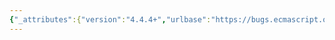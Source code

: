 ```yaml
---
{"_attributes":{"version":"4.4.4+","urlbase":"https://bugs.ecmascript.org/","maintainer":"dherman@mozilla.com"},"bug":{"bug_id":814,"creation_ts":"2012-10-24 17:39:00 -0700","short_desc":"13.2: bad arguments to FunctionCreate","delta_ts":"2014-05-15 09:12:54 -0700","product":"Draft for 6th Edition","component":"editorial issue","version":"Rev 21: November 8, 2013 Draft","rep_platform":"All","op_sys":"All","bug_status":"RESOLVED","resolution":"FIXED","priority":"Normal","bug_severity":"normal","everconfirmed":true,"reporter":{"uid":"jmdyck","name":"Michael Dyck"},"assigned_to":{"uid":"allen","name":"Allen Wirfs-Brock"},"long_desc":[{"commentid":2023,"comment_count":0,"who":{"uid":"jmdyck","name":"Michael Dyck"},"bug_when":"2012-10-24 17:39:17 -0700","thetext":"In 13.2 \"Arrow Function Definitions\",\nunder \"Runtime Semantics: Evaluation\",\nrule 1 step 3 says:\n    Let closure be the result of performing the FunctionCreate abstract operation\n    with arguments Arrow, ArrowParameters, ConciseBody, scope, and strict.\n\nHowever, this passes:\n-- ArrowParameters where FunctionCreate expects a FormalParameterList, and\n-- ConciseBody where FunctionCreate expects a FunctionBody."},{"commentid":2024,"comment_count":1,"who":{"uid":"jmdyck","name":"Michael Dyck"},"bug_when":"2012-10-24 17:52:25 -0700","thetext":"Similarly, in 13.3 \"Method Definitions\",\nunder \"Runtime Semantics: Property Definition Evaluation\",\nrule 4 steps 6.a and 7.a\ntry to pass PropertySetParameterList where FunctionCreate expects a FormalParameterList."},{"commentid":2028,"comment_count":2,"who":{"uid":"allen","name":"Allen Wirfs-Brock"},"bug_when":"2012-10-24 19:35:58 -0700","thetext":"Actually, it FunctionCreate doesn't (and downstream consummers of the function objects) don't need to get a /FormalParameterList/ AST in that parameter position.  All they need is an AST is is polymorphic WRT the specs semantics rules with /FormalParameterList/.  similarly for FunctionBody\n\nHowever, I can see that the parameter names to FunctionCreate are misleading in that regard so I'll change them"},{"commentid":2036,"comment_count":3,"who":{"uid":"jmdyck","name":"Michael Dyck"},"bug_when":"2012-10-24 22:44:15 -0700","thetext":"(In reply to comment #2)\n>\n> However, I can see that the parameter names to FunctionCreate are misleading in\n> that regard so I'll change them\n\nAh, good. That should take care of the other problem I had with FunctionCreate:\nit has (I think) the only two cases where a parameter name is the same as a nonterminal name."},{"commentid":2154,"comment_count":4,"who":{"uid":"allen","name":"Allen Wirfs-Brock"},"bug_when":"2012-10-26 15:34:23 -0700","thetext":"in October 26, 2012 release draft"},{"commentid":2476,"comment_count":5,"who":{"uid":"jmdyck","name":"Michael Dyck"},"bug_when":"2012-11-19 16:00:28 -0800","thetext":"Okay, so in the definition of FunctionCreate, you renamed:\n    FormalParameterList  -> ParameterList\n    FunctionBody         -> Body\n\nBut a few of the invocations of FunctionCreate refer to its parameters by name, and so you need to make the corresponding changes there:\n\n10.6 \"Arguments Object\" / MakeArgGetter / step 4\n10.6 \"Arguments Object\" / MakeArgSetter / step 5\n15.3.2.1 \"new Function\" / step 11\n\n(The last of these doesn't reference FunctionCreate explicitly, but presumably should.)"},{"commentid":6348,"comment_count":6,"who":{"uid":"allen","name":"Allen Wirfs-Brock"},"bug_when":"2013-11-01 20:32:42 -0700","thetext":"fixed in rev21 editor's draft"},{"commentid":6572,"comment_count":7,"who":{"uid":"allen","name":"Allen Wirfs-Brock"},"bug_when":"2013-11-08 13:09:20 -0800","thetext":"fixed in rev21 draft"},{"commentid":6645,"comment_count":8,"who":{"uid":"jmdyck","name":"Michael Dyck"},"bug_when":"2013-11-10 17:15:26 -0800","thetext":"This one hasn't been fixed: (The section number is now 9.4.4.1.)\n> 10.6 \"Arguments Object\" / MakeArgSetter / step 5\n\nIt refers to FunctionCreate's 3rd parameter as \"FunctionBody\"."},{"commentid":8493,"comment_count":9,"who":{"uid":"jmdyck","name":"Michael Dyck"},"bug_when":"2014-05-15 09:12:54 -0700","thetext":"That last one was fixed in rev23."}]}}
---
```

